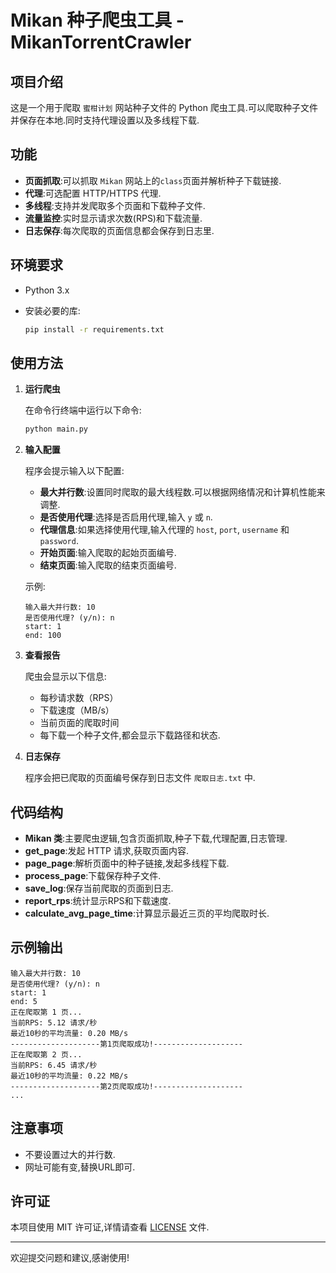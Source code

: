 # Mikan 种子爬虫工具 - MikanTorrentCrawler

## 项目介绍

这是一个用于爬取 `蜜柑计划` 网站种子文件的 Python 爬虫工具.可以爬取种子文件并保存在本地.同时支持代理设置以及多线程下载.

## 功能

- **页面抓取**:可以抓取 `Mikan` 网站上的`class`页面并解析种子下载链接.
- **代理**:可选配置 HTTP/HTTPS 代理.
- **多线程**:支持并发爬取多个页面和下载种子文件.
- **流量监控**:实时显示请求次数(RPS)和下载流量.
- **日志保存**:每次爬取的页面信息都会保存到日志里.

## 环境要求

- Python 3.x

- 安装必要的库:

  ```bash
  pip install -r requirements.txt
  ```

## 使用方法

1. **运行爬虫**

   在命令行终端中运行以下命令:

   ```bash
   python main.py
   ```

2. **输入配置**

   程序会提示输入以下配置:

   - **最大并行数**:设置同时爬取的最大线程数.可以根据网络情况和计算机性能来调整.
   - **是否使用代理**:选择是否启用代理,输入 `y` 或 `n`.
   - **代理信息**:如果选择使用代理,输入代理的 `host`, `port`, `username` 和 `password`.
   - **开始页面**:输入爬取的起始页面编号.
   - **结束页面**:输入爬取的结束页面编号.

   示例:

   ```
   输入最大并行数: 10
   是否使用代理? (y/n): n
   start: 1
   end: 100
   ```

3. **查看报告**

   爬虫会显示以下信息:

   - 每秒请求数（RPS）
   - 下载速度（MB/s）
   - 当前页面的爬取时间
   - 每下载一个种子文件,都会显示下载路径和状态.

4. **日志保存**

   程序会把已爬取的页面编号保存到日志文件 `爬取日志.txt` 中.

## 代码结构

- **Mikan 类**:主要爬虫逻辑,包含页面抓取,种子下载,代理配置,日志管理.
- **get_page**:发起 HTTP 请求,获取页面内容.
- **page_page**:解析页面中的种子链接,发起多线程下载.
- **process_page**:下载保存种子文件.
- **save_log**:保存当前爬取的页面到日志.
- **report_rps**:统计显示RPS和下载速度.
- **calculate_avg_page_time**:计算显示最近三页的平均爬取时长.

## 示例输出

```
输入最大并行数: 10
是否使用代理? (y/n): n
start: 1
end: 5
正在爬取第 1 页...
当前RPS: 5.12 请求/秒
最近10秒的平均流量: 0.20 MB/s
--------------------第1页爬取成功!--------------------
正在爬取第 2 页...
当前RPS: 6.45 请求/秒
最近10秒的平均流量: 0.22 MB/s
--------------------第2页爬取成功!--------------------
...
```

## 注意事项

- 不要设置过大的并行数.
- 网址可能有变,替换URL即可.

## 许可证

本项目使用 MIT 许可证,详情请查看 [LICENSE](LICENSE) 文件.

---

欢迎提交问题和建议,感谢使用!
